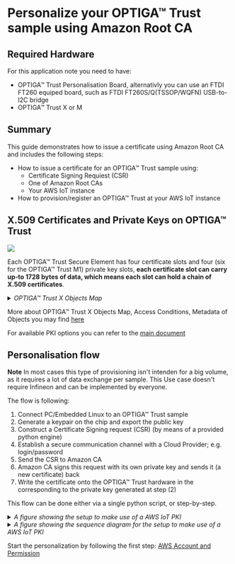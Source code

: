 # Personalize your OPTIGA™ Trust sample using Amazon Root CA

## Required Hardware
For this application note you need to have:
* OPTIGA™ Trust Personalisation Board, alternativly you can use an FTDI FT260 equiped board, such as FTDI FT260S/Q(TSSOP/WQFN) USB-to-I2C bridge
* OPTIGA™ Trust X or M

## Summary
This guide demonstrates how to issue a certificate using Amazon Root CA and includes the following steps:
   * How to issue a certificate for an OPTIGA™ Trust sample using:
       * Certificate Signing Requiest (CSR)
       * One of Amazon Root CAs 
       * Your AWS IoT instance
   * How to provision/register an OPTIGA™ Trust at your AWS IoT instance

## X.509 Certificates and Private Keys on OPTIGA™ Trust

![](https://github.com/Infineon/Assets/blob/master/Pictures/optiga_trust_m_and_trust_x.jpg)

Each OPTIGA™ Trust Secure Element has four certificate slots and four (six for the OPTIGA™ Trust M1) private key slots, **each certificate slot can carry up-to 1728 bytes of data, which means each slot can hold a chain of X.509 certificates**.

<details>
   <summary> <em> OPTIGA™ Trust X Objects Map </em> </summary>
   <img src="https://github.com/Infineon/Assets/raw/master/Pictures/optiga_trust_x_ac_metadata.png" >
</details>

More about OPTIGA™ Trust X Objects Map, Access Conditions, Metadata of Objects you may find [here](https://github.com/Infineon/optiga-trust-x/wiki/Metadata-and-Access-Conditions)

For available PKI options you can refer to the [main document](../README.md)

## Personalisation flow

**Note**
In most cases this type of provisioning isn't intenden for a big volume, as it requires a lot of data exchange per sample. 
This Use case doesn't require Infineon and can be implemented by everyone. 

The flow is following:
1. Connect PC/Embedded Linux to an OPTIGA™ Trust sample
2. Generate a keypair on the chip and export the public key
3. Construct a Certificate Signing request (CSR) (by means of a provided python engine)
4. Establish a secure communication channel with a Cloud Provider; e.g. login/password
5. Send the CSR to Amazon CA
6. Amazon CA signs this request with its own private key and sends it (a new certificate) back
7. Write the certificate onto the OPTIGA™ Trust hardware in the corresponding to the private key generated at step (2)

This flow can be done either via a single python script, or step-by-step.

<details>
<summary> <em> A figure showing the setup to make use of a AWS IoT PKI </em> </summary>
<img src="https://github.com/Infineon/Assets/blob/master/Pictures/optiga_trust_m_cloud_ca.jpg" width=60% height=%60>
</details>

<details>
<summary> <em> A figure showing the sequence diagram for the setup to make use of a AWS IoT PKI </em> </summary>
<img src="https://github.com/Infineon/Assets/blob/master/Pictures/optiga_trust_m_cloud_ca_seq.jpg">
</details>

Start the personalization by following the first step: [AWS Account and Permission](step-1-aws-account-and-permissions.md)

